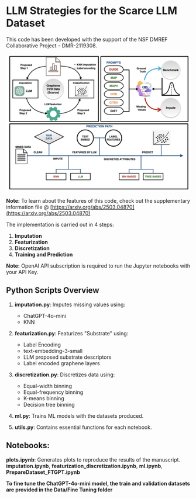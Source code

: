 # LLM Strategies for the Scarce LLM Dataset
This code has been developed with the support of the NSF DMREF Collaborative Project – DMR-2119308.

![LLM Strategies](images/abstract.png)

**Note:** To learn about the features of this code, check out the supplementary information file @ [https://arxiv.org/abs/2503.04870](https://arxiv.org/abs/2503.04870)

The implementation is carried out in 4 steps:
1. **Imputation**
2. **Featurization**
3. **Discretization**
4. **Training and Prediction**

**Note:** OpenAI API subscription is required to run the Jupyter notebooks with your API Key.

## Python Scripts Overview

1. **imputation.py**: Imputes missing values using:
    - ChatGPT-4o-mini
    - KNN

2. **featurization.py**: Featurizes "Substrate" using:
    - Label Encoding
    - text-embedding-3-small
    - LLM proposed substrate descriptors
    - Label encoded graphene layers

3. **discretization.py**: Discretizes data using:
    - Equal-width binning
    - Equal-frequency binning
    - K-means binning
    - Decision tree binning

4. **ml.py**: Trains ML models with the datasets produced.

5. **utils.py**: Contains essential functions for each notebook.

## Notebooks: 

**plots.ipynb**: Generates plots to reproduce the results of the manuscript.
**imputation.ipynb**, **featurization_discretization.ipynb**, **ml.ipynb**, **PrepareDataset_FTGPT.ipynb**

**To fine tune the ChatGPT-4o-mini model, the train and validation datasets are provided in the Data/Fine Tuning folder**